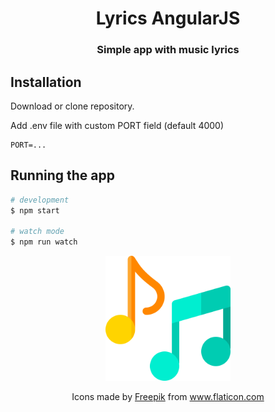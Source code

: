 <h1 style="text-align: center">Lyrics AngularJS</h1>
<h3 style="text-align: center">Simple app with music lyrics</h3>

## Installation
Download or clone repository.

Add .env file with custom PORT field (default 4000)
```
PORT=...
```

## Running the app

```bash
# development
$ npm start

# watch mode
$ npm run watch
```
<div style="text-align: center">
  <img src="./src/assets/logo.svg" alt="app logo" width="200" height="200">
  <p>Icons made by <a href="https://www.freepik.com" title="Freepik">Freepik</a> from <a href="https://www.flaticon.com/" title="Flaticon">www.flaticon.com</a></p>
<div>
